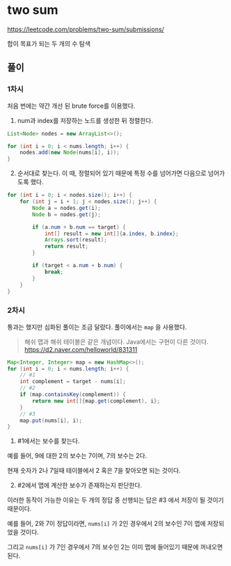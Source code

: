 # two sum

https://leetcode.com/problems/two-sum/submissions/

합이 목표가 되는 두 개의 수 탐색

## 풀이

### 1차시

처음 번에는 약간 개선 된 brute force를 이용했다.

1. num과 index를 저장하는 노드를 생성한 뒤 정렬한다. 
```java
List<Node> nodes = new ArrayList<>();

for (int i = 0; i < nums.length; i++) {
    nodes.add(new Node(nums[i], i));
}
```

2. 순서대로 찾는다. 이 때, 정렬되어 있기 때문에 특정 수를 넘어가면 다음으로 넘어가도록 했다.
```java
for (int i = 0; i < nodes.size(); i++) {
    for (int j = i + 1; j < nodes.size(); j++) {
        Node a = nodes.get(i);
        Node b = nodes.get(j);

        if (a.num + b.num == target) {
            int[] result = new int[]{a.index, b.index};
            Arrays.sort(result);
            return result;
        }

        if (target < a.num + b.num) {
            break;
        }
    }
}
```

### 2차시 

통과는 했지만 심화된 풀이는 조금 달랐다. 풀이에서는 `map` 을 사용했다.
> 해쉬 맵과 해쉬 테이블은 같은 개념이다. Java에서는 구현이 다른 것이다. https://d2.naver.com/helloworld/831311

```java
Map<Integer, Integer> map = new HashMap<>();
for (int i = 0; i < nums.length; i++) {
    // #1 
    int complement = target - nums[i];
    // #2
    if (map.containsKey(complement)) {
        return new int[]{map.get(complement), i};
    }
    // #3    
    map.put(nums[i], i);
}
```

1. \#1에서는 보수를 찾는다.

예를 들어, 9에 대한 2의 보수는 7이며, 7의 보수는 2다.

현재 숫자가 2나 7일때 테이블에서 2 혹은 7을 찾아오면 되는 것이다.

2. \#2에서 맵에 계산한 보수가 존재하는지 판단한다.

이러한 동작이 가능한 이유는 두 개의 정답 중 선행되는 답은 \#3 에서 저장이 될 것이기 때문이다.

예를 들어, 2와 7이 정답이라면, `nums[i]` 가 2인 경우에서 2의 보수인 7이 맵에 저장되었을 것이다.

그리고 `nums[i]` 가 7인 경우에서 7의 보수인 2는 이미 맵에 들어있기 때문에 꺼내오면 된다.